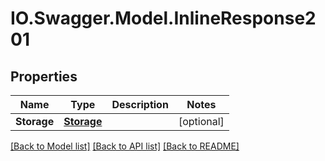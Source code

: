 # IO.Swagger.Model.InlineResponse201
## Properties

Name | Type | Description | Notes
------------ | ------------- | ------------- | -------------
**Storage** | [**Storage**](Storage.md) |  | [optional] 

[[Back to Model list]](../README.md#documentation-for-models) [[Back to API list]](../README.md#documentation-for-api-endpoints) [[Back to README]](../README.md)

